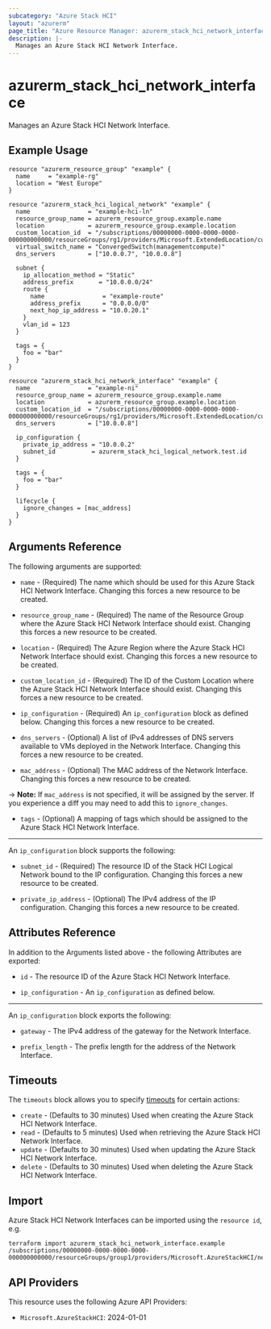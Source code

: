 ```yaml
---
subcategory: "Azure Stack HCI"
layout: "azurerm"
page_title: "Azure Resource Manager: azurerm_stack_hci_network_interface"
description: |-
  Manages an Azure Stack HCI Network Interface.
---
```


# azurerm_stack_hci_network_interface

Manages an Azure Stack HCI Network Interface.

## Example Usage

```hcl
resource "azurerm_resource_group" "example" {
  name     = "example-rg"
  location = "West Europe"
}

resource "azurerm_stack_hci_logical_network" "example" {
  name                = "example-hci-ln"
  resource_group_name = azurerm_resource_group.example.name
  location            = azurerm_resource_group.example.location
  custom_location_id  = "/subscriptions/00000000-0000-0000-0000-000000000000/resourceGroups/rg1/providers/Microsoft.ExtendedLocation/customLocations/cl1"
  virtual_switch_name = "ConvergedSwitch(managementcompute)"
  dns_servers         = ["10.0.0.7", "10.0.0.8"]

  subnet {
    ip_allocation_method = "Static"
    address_prefix       = "10.0.0.0/24"
    route {
      name                = "example-route"
      address_prefix      = "0.0.0.0/0"
      next_hop_ip_address = "10.0.20.1"
    }
    vlan_id = 123
  }

  tags = {
    foo = "bar"
  }
}

resource "azurerm_stack_hci_network_interface" "example" {
  name                = "example-ni"
  resource_group_name = azurerm_resource_group.example.name
  location            = azurerm_resource_group.example.location
  custom_location_id  = "/subscriptions/00000000-0000-0000-0000-000000000000/resourceGroups/rg1/providers/Microsoft.ExtendedLocation/customLocations/cl1"
  dns_servers         = ["10.0.0.8"]

  ip_configuration {
    private_ip_address = "10.0.0.2"
    subnet_id          = azurerm_stack_hci_logical_network.test.id
  }

  tags = {
    foo = "bar"
  }

  lifecycle {
    ignore_changes = [mac_address]
  }
}
```

## Arguments Reference

The following arguments are supported:

* `name` - (Required) The name which should be used for this Azure Stack HCI Network Interface. Changing this forces a new resource to be created.

* `resource_group_name` - (Required) The name of the Resource Group where the Azure Stack HCI Network Interface should exist. Changing this forces a new resource to be created.

* `location` - (Required) The Azure Region where the Azure Stack HCI Network Interface should exist. Changing this forces a new resource to be created.

* `custom_location_id` - (Required) The ID of the Custom Location where the Azure Stack HCI Network Interface should exist. Changing this forces a new resource to be created.

* `ip_configuration` - (Required) An `ip_configuration` block as defined below. Changing this forces a new resource to be created.

* `dns_servers` - (Optional) A list of IPv4 addresses of DNS servers available to VMs deployed in the Network Interface. Changing this forces a new resource to be created.

* `mac_address` - (Optional) The MAC address of the Network Interface. Changing this forces a new resource to be created.

-> **Note:** If `mac_address` is not specified, it will be assigned by the server. If you experience a diff you may need to add this to `ignore_changes`.

* `tags` - (Optional) A mapping of tags which should be assigned to the Azure Stack HCI Network Interface.

---

An `ip_configuration` block supports the following:

* `subnet_id` - (Required) The resource ID of the Stack HCI Logical Network bound to the IP configuration. Changing this forces a new resource to be created.

* `private_ip_address` - (Optional) The IPv4 address of the IP configuration. Changing this forces a new resource to be created.

## Attributes Reference

In addition to the Arguments listed above - the following Attributes are exported:

* `id` - The resource ID of the Azure Stack HCI Network Interface.

* `ip_configuration` - An `ip_configuration` as defined below.

---

An `ip_configuration` block exports the following:

* `gateway` - The IPv4 address of the gateway for the Network Interface.

* `prefix_length` - The prefix length for the address of the Network Interface.

## Timeouts

The `timeouts` block allows you to specify [timeouts](https://www.terraform.io/language/resources/syntax#operation-timeouts) for certain actions:

* `create` - (Defaults to 30 minutes) Used when creating the Azure Stack HCI Network Interface.
* `read` - (Defaults to 5 minutes) Used when retrieving the Azure Stack HCI Network Interface.
* `update` - (Defaults to 30 minutes) Used when updating the Azure Stack HCI Network Interface.
* `delete` - (Defaults to 30 minutes) Used when deleting the Azure Stack HCI Network Interface.

## Import

Azure Stack HCI Network Interfaces can be imported using the `resource id`, e.g.

```shell
terraform import azurerm_stack_hci_network_interface.example /subscriptions/00000000-0000-0000-0000-000000000000/resourceGroups/group1/providers/Microsoft.AzureStackHCI/networkInterfaces/ni1
```

## API Providers
<!-- This section is generated, changes will be overwritten -->
This resource uses the following Azure API Providers:

* `Microsoft.AzureStackHCI`: 2024-01-01
